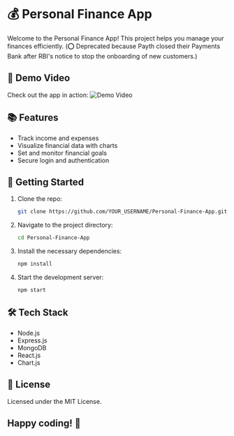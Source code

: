 # 💰 Personal Finance App

Welcome to the Personal Finance App! This project helps you manage your finances efficiently. (⭕ Deprecated because Payth closed their Payments Bank after RBI's notice to stop the onboarding of new customers.)

## 🎥 Demo Video

Check out the app in action:
![Demo Video](https://youtu.be/_CRdPuIH5dA)

## 📚 Features

- Track income and expenses
- Visualize financial data with charts
- Set and monitor financial goals
- Secure login and authentication

## 🚀 Getting Started

1. Clone the repo:
   ```sh
   git clone https://github.com/YOUR_USERNAME/Personal-Finance-App.git

2. Navigate to the project directory:
   ```sh
   cd Personal-Finance-App

3. Install the necessary dependencies:
   ```sh
   npm install

4. Start the development server:
   ```sh
   npm start

## 🛠 Tech Stack
- Node.js
- Express.js
- MongoDB
- React.js
- Chart.js
  
## 📝 License
Licensed under the MIT License.

## Happy coding! 🚀
